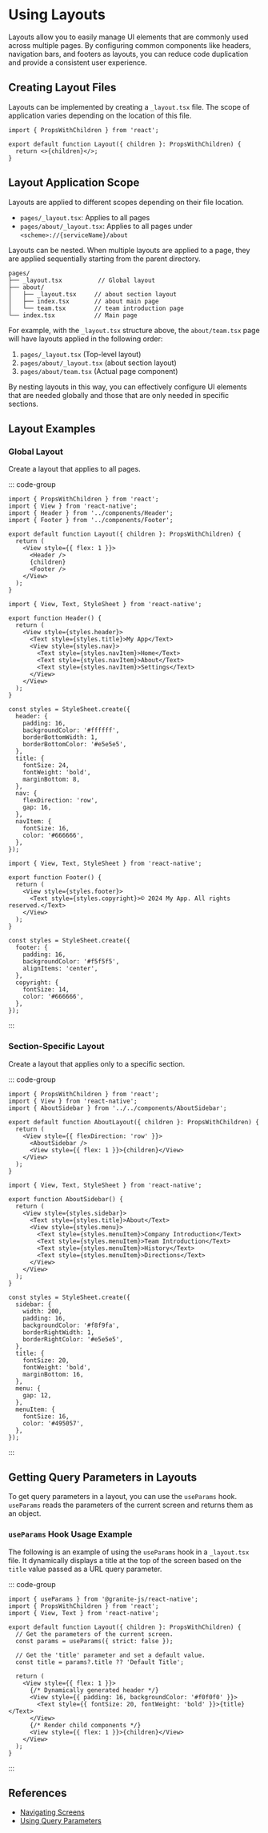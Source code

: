 <script setup>
  import UsageSection from '../../components/UsageSection.vue'
</script>

# Using Layouts

Layouts allow you to easily manage UI elements that are commonly used across multiple pages. By configuring common components like headers, navigation bars, and footers as layouts, you can reduce code duplication and provide a consistent user experience.

## Creating Layout Files

Layouts can be implemented by creating a `_layout.tsx` file. The scope of application varies depending on the location of this file.

```tsx
import { PropsWithChildren } from 'react';

export default function Layout({ children }: PropsWithChildren) {
  return <>{children}</>;
}
```

## Layout Application Scope

Layouts are applied to different scopes depending on their file location.

- `pages/_layout.tsx`: Applies to all pages
- `pages/about/_layout.tsx`: Applies to all pages under `<scheme>://{serviceName}/about`

<UsageSection assetType="image" assetPath="/usage/layout/nested-layout.png">

Layouts can be nested. When multiple layouts are applied to a page, they are applied sequentially starting from the parent directory.

```
pages/
├── _layout.tsx          // Global layout
├── about/
│   ├── _layout.tsx     // about section layout
│   ├── index.tsx       // about main page
│   └── team.tsx        // team introduction page
└── index.tsx           // Main page
```

For example, with the `_layout.tsx` structure above, the `about/team.tsx` page will have layouts applied in the following order:

1. `pages/_layout.tsx` (Top-level layout)
2. `pages/about/_layout.tsx` (about section layout)
3. `pages/about/team.tsx` (Actual page component)

By nesting layouts in this way, you can effectively configure UI elements that are needed globally and those that are only needed in specific sections.

</UsageSection>

## Layout Examples

### Global Layout

Create a layout that applies to all pages.

::: code-group

```tsx [pages/_layout.tsx]
import { PropsWithChildren } from 'react';
import { View } from 'react-native';
import { Header } from '../components/Header';
import { Footer } from '../components/Footer';

export default function Layout({ children }: PropsWithChildren) {
  return (
    <View style={{ flex: 1 }}>
      <Header />
      {children}
      <Footer />
    </View>
  );
}
```

```tsx [components/Header.tsx]
import { View, Text, StyleSheet } from 'react-native';

export function Header() {
  return (
    <View style={styles.header}>
      <Text style={styles.title}>My App</Text>
      <View style={styles.nav}>
        <Text style={styles.navItem}>Home</Text>
        <Text style={styles.navItem}>About</Text>
        <Text style={styles.navItem}>Settings</Text>
      </View>
    </View>
  );
}

const styles = StyleSheet.create({
  header: {
    padding: 16,
    backgroundColor: '#ffffff',
    borderBottomWidth: 1,
    borderBottomColor: '#e5e5e5',
  },
  title: {
    fontSize: 24,
    fontWeight: 'bold',
    marginBottom: 8,
  },
  nav: {
    flexDirection: 'row',
    gap: 16,
  },
  navItem: {
    fontSize: 16,
    color: '#666666',
  },
});
```

```tsx [components/Footer.tsx]
import { View, Text, StyleSheet } from 'react-native';

export function Footer() {
  return (
    <View style={styles.footer}>
      <Text style={styles.copyright}>© 2024 My App. All rights reserved.</Text>
    </View>
  );
}

const styles = StyleSheet.create({
  footer: {
    padding: 16,
    backgroundColor: '#f5f5f5',
    alignItems: 'center',
  },
  copyright: {
    fontSize: 14,
    color: '#666666',
  },
});
```

:::

### Section-Specific Layout

Create a layout that applies only to a specific section.

::: code-group

```tsx [pages/about/_layout.tsx]
import { PropsWithChildren } from 'react';
import { View } from 'react-native';
import { AboutSidebar } from '../../components/AboutSidebar';

export default function AboutLayout({ children }: PropsWithChildren) {
  return (
    <View style={{ flexDirection: 'row' }}>
      <AboutSidebar />
      <View style={{ flex: 1 }}>{children}</View>
    </View>
  );
}
```

```tsx [components/AboutSidebar.tsx]
import { View, Text, StyleSheet } from 'react-native';

export function AboutSidebar() {
  return (
    <View style={styles.sidebar}>
      <Text style={styles.title}>About</Text>
      <View style={styles.menu}>
        <Text style={styles.menuItem}>Company Introduction</Text>
        <Text style={styles.menuItem}>Team Introduction</Text>
        <Text style={styles.menuItem}>History</Text>
        <Text style={styles.menuItem}>Directions</Text>
      </View>
    </View>
  );
}

const styles = StyleSheet.create({
  sidebar: {
    width: 200,
    padding: 16,
    backgroundColor: '#f8f9fa',
    borderRightWidth: 1,
    borderRightColor: '#e5e5e5',
  },
  title: {
    fontSize: 20,
    fontWeight: 'bold',
    marginBottom: 16,
  },
  menu: {
    gap: 12,
  },
  menuItem: {
    fontSize: 16,
    color: '#495057',
  },
});
```

:::

## Getting Query Parameters in Layouts

To get query parameters in a layout, you can use the `useParams` hook. `useParams` reads the parameters of the current screen and returns them as an object.

### `useParams` Hook Usage Example

The following is an example of using the `useParams` hook in a `_layout.tsx` file. It dynamically displays a title at the top of the screen based on the `title` value passed as a URL query parameter.

::: code-group

```tsx [pages/_layout.tsx]
import { useParams } from '@granite-js/react-native';
import { PropsWithChildren } from 'react';
import { View, Text } from 'react-native';

export default function Layout({ children }: PropsWithChildren) {
  // Get the parameters of the current screen.
  const params = useParams({ strict: false });

  // Get the 'title' parameter and set a default value.
  const title = params?.title ?? 'Default Title';

  return (
    <View style={{ flex: 1 }}>
      {/* Dynamically generated header */}
      <View style={{ padding: 16, backgroundColor: '#f0f0f0' }}>
        <Text style={{ fontSize: 20, fontWeight: 'bold' }}>{title}</Text>
      </View>
      {/* Render child components */}
      <View style={{ flex: 1 }}>{children}</View>
    </View>
  );
}
```

:::

## References

- [Navigating Screens](/guides/granite-router/routing)
- [Using Query Parameters](/guides/granite-router/params)
